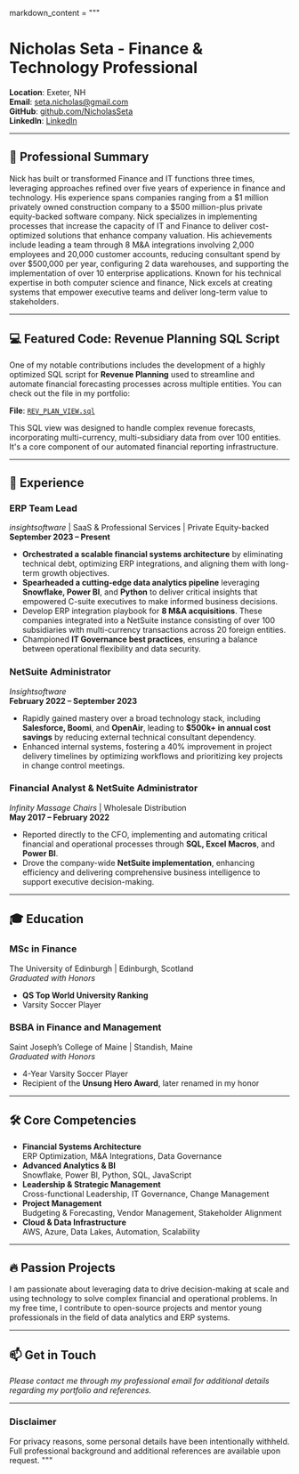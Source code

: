 
markdown_content = """
# Nicholas Seta - Finance & Technology Professional

**Location**: Exeter, NH  
**Email**: [seta.nicholas@gmail.com](mailto:seta.nicholas@gmail.com)  
**GitHub**: [github.com/NicholasSeta](https://github.com/setanicholas)  
**LinkedIn**: [LinkedIn](https://www.linkedin.com/in/nicholasseta)

---

## 🚀 Professional Summary

Nick has built or transformed Finance and IT functions three times, leveraging approaches refined over five years of experience in finance and technology. His experience spans companies ranging from a $1 million privately owned construction company to a $500 million-plus private equity-backed software company. Nick specializes in implementing processes that increase the capacity of IT and Finance to deliver cost-optimized solutions that enhance company valuation. His achievements include leading a team through 8 M&A integrations involving 2,000 employees and 20,000 customer accounts, reducing consultant spend by over $500,000 per year, configuring 2 data warehouses, and supporting the implementation of over 10 enterprise applications. Known for his technical expertise in both computer science and finance, Nick excels at creating systems that empower executive teams and deliver long-term value to stakeholders.

---

## 💻 Featured Code: Revenue Planning SQL Script

One of my notable contributions includes the development of a highly optimized SQL script for **Revenue Planning** used to streamline and automate financial forecasting processes across multiple entities. You can check out the file in my portfolio:

**File**: [`REV_PLAN_VIEW.sql`](https://github.com/setanicholas/portfolio/blob/main/assets/sql/T_COLLECTIONS_AT_RISK.sql)

This SQL view was designed to handle complex revenue forecasts, incorporating multi-currency, multi-subsidiary data from over 100 entities. It's a core component of our automated financial reporting infrastructure.

---

## 💼 Experience

### **ERP Team Lead**  
*insightsoftware* | SaaS & Professional Services | Private Equity-backed  
**September 2023 – Present**

- **Orchestrated a scalable financial systems architecture** by eliminating technical debt, optimizing ERP integrations, and aligning them with long-term growth objectives.
- **Spearheaded a cutting-edge data analytics pipeline** leveraging **Snowflake, Power BI**, and **Python** to deliver critical insights that empowered C-suite executives to make informed business decisions.
- Develop ERP integration playbook for **8 M&A acquisitions**. These companies integrated into a NetSuite instance consisting of over 100 subsidiaries with multi-currency transactions across 20 foreign entities.
- Championed **IT Governance best practices**, ensuring a balance between operational flexibility and data security.

### **NetSuite Administrator**  
*Insightsoftware*  
**February 2022 – September 2023**

- Rapidly gained mastery over a broad technology stack, including **Salesforce, Boomi**, and **OpenAir**, leading to **$500k+ in annual cost savings** by reducing external technical consultant dependency.
- Enhanced internal systems, fostering a 40% improvement in project delivery timelines by optimizing workflows and prioritizing key projects in change control meetings.

### **Financial Analyst & NetSuite Administrator**  
*Infinity Massage Chairs* | Wholesale Distribution  
**May 2017 – February 2022**

- Reported directly to the CFO, implementing and automating critical financial and operational processes through **SQL, Excel Macros**, and **Power BI**.
- Drove the company-wide **NetSuite implementation**, enhancing efficiency and delivering comprehensive business intelligence to support executive decision-making.

---

## 🎓 Education

### **MSc in Finance**  
The University of Edinburgh | Edinburgh, Scotland  
*Graduated with Honors*

- **QS Top World University Ranking**
- Varsity Soccer Player

### **BSBA in Finance and Management**  
Saint Joseph’s College of Maine | Standish, Maine  
*Graduated with Honors*

- 4-Year Varsity Soccer Player  
- Recipient of the **Unsung Hero Award**, later renamed in my honor

---

## 🛠️ Core Competencies

- **Financial Systems Architecture**  
  ERP Optimization, M&A Integrations, Data Governance
- **Advanced Analytics & BI**  
  Snowflake, Power BI, Python, SQL, JavaScript
- **Leadership & Strategic Management**  
  Cross-functional Leadership, IT Governance, Change Management
- **Project Management**  
  Budgeting & Forecasting, Vendor Management, Stakeholder Alignment
- **Cloud & Data Infrastructure**  
  AWS, Azure, Data Lakes, Automation, Scalability

---

## 🔥 Passion Projects

I am passionate about leveraging data to drive decision-making at scale and using technology to solve complex financial and operational problems. In my free time, I contribute to open-source projects and mentor young professionals in the field of data analytics and ERP systems.

---

## 📫 Get in Touch

*Please contact me through my professional email for additional details regarding my portfolio and references.*

---

### **Disclaimer**  
For privacy reasons, some personal details have been intentionally withheld. Full professional background and additional references are available upon request.
"""
